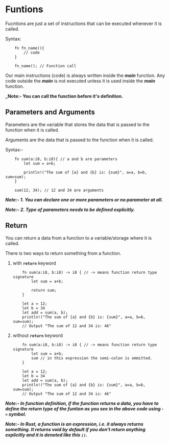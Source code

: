 # Funtions

Fucntions are just a set of instructions that can be executed whenever it is called.

Syntax:

```
    fn fn_name(){
        // code
    }

    fn_name(); // Function call
```

Our main instructions (code) is always written inside the **_main_** function. Any code outside the **_main_** is not executed unless it is used inside the **_main_** function.

**_Note:- You can call the function before it's definition.**

## Parameters and Arguments

Parameters are the variable that stores the data that is passed to the function when it is called.

Arguments are the data that is passed to the function when it is called.

Syntax:-

```
    fn sum(a:i8, b:i8){ // a and b are parameters
        let sum = a+b;

        println!("The sum of {a} and {b} is: {sum}", a=a, b=b, sum=sum);
    }

    sum(12, 34); // 12 and 34 are arguments
```

**_Note:- 1. You can declare one or more parameters or no parameter at all._**

**_Note:- 2. Type of parameters needs to be defined explicitly._**

## Return

You can return a data from a function to a variable/storage where it is called.

There is two ways to return something from a function.

1. with **`return`** keyword

   ```
       fn sum(a:i8, b:i8) -> i8 { // -> means function return type signature
           let sum = a+b;

           return sum;
       }

       let a = 12;
       let b = 34
       let add = sum(a, b);
       println!("The sum of {a} and {b} is: {sum}", a=a, b=b, sum=sum);
       // Output "The sum of 12 and 34 is: 46"
   ```

2. without **`return`** keyword

   ```
       fn sum(a:i8, b:i8) -> i8 { // -> means function return type signature
           let sum = a+b;
           sum // in this expression the semi-colon is ommitted.
       }

       let a = 12;
       let b = 34
       let add = sum(a, b);
       println!("The sum of {a} and {b} is: {sum}", a=a, b=b, sum=sum);
       // Output "The sum of 12 and 34 is: 46"
   ```

**_Note:- In function definition, if the function returns a data, you have to define the return type of the funtion as you see in the above code using `->` symbol._**

**_Note:- In Rust, a function is an expression, i.e. it always returns something. It returns void by default if you don't return anything explicitly and it is denoted like this `()`._**
